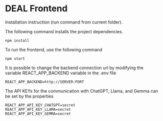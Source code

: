 # DEAL Frontend

Installation instruction (run command from current folder).

The following command installs the project dependencies.
```
npm install
```

To run the frontend, use the following command

```
npm start
```

It is possible to change the backend connection url by modifying the variable REACT_APP_BACKEND variable in the .env file

```
REACT_APP_BACKEND=http://SERVER:PORT
```

The API KEYs for the communication with ChatGPT, Llama, and Gemma can be set by the properties
```
REACT_APP_API_KEY_CHATGPT=secret
REACT_APP_API_KEY_LLAMA=secret
REACT_APP_API_KEY_GEMMA=secret
```
